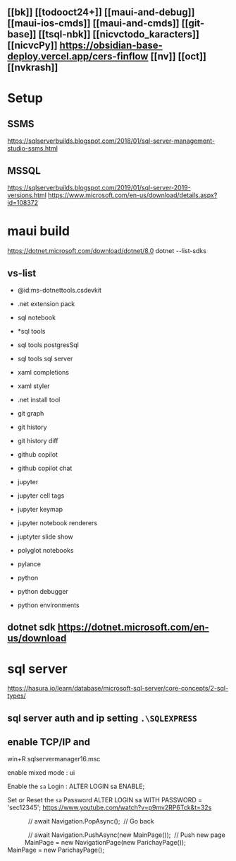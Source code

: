 [[bk]]
[[todooct24+]]
[[maui-and-debug]]
[[maui-ios-cmds]]
[[maui-and-cmds]]
[[git-base]]
[[tsql-nbk]]
[[nicvctodo_karacters]]
[[nicvcPy]]
https://obsidian-base-deploy.vercel.app/cers-finflow
[[nv]]
[[oct]]
[[nvkrash]]
---

# Setup 


## SSMS 
https://sqlserverbuilds.blogspot.com/2018/01/sql-server-management-studio-ssms.html

## MSSQL 

https://sqlserverbuilds.blogspot.com/2019/01/sql-server-2019-versions.html
https://www.microsoft.com/en-us/download/details.aspx?id=108372



# maui build 
https://dotnet.microsoft.com/download/dotnet/8.0
dotnet --list-sdks

## vs-list
* @id:ms-dotnettools.csdevkit
* .net extension pack
*  sql notebook
* *sql tools
* sql tools postgresSql
* sql tools sql server 
* xaml completions 
* xaml styler 
* .net install tool

* git graph
* git history
* git history diff
* github copilot 
* github copilot chat 
* jupyter 
* jupyter cell tags 
* jupyter keymap
* jupyter notebook renderers
* juptyter slide show 
* polyglot notebooks
* pylance
* python
* python debugger
* python environments


## dotnet sdk https://dotnet.microsoft.com/en-us/download




# sql server
https://hasura.io/learn/database/microsoft-sql-server/core-concepts/2-sql-types/

## sql server auth and ip setting  **`.\SQLEXPRESS`**

## enable TCP/IP and

win+R
sqlservermanager16.msc

enable mixed mode :
ui 

Enable the `sa` Login :
ALTER LOGIN sa ENABLE;

Set or Reset the `sa` Password
ALTER LOGIN sa WITH PASSWORD = 'sec12345';
https://www.youtube.com/watch?v=p9mv2RP6Tck&t=32s

            // await Navigation.PopAsync();  // Go back

            // await Navigation.PushAsync(new MainPage());  // Push new page
             MainPage = new NavigationPage(new ParichayPage());
              MainPage = new ParichayPage();